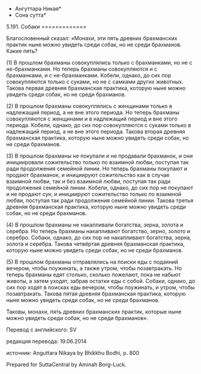 * Ангуттара Никая*
* Сона сутта*

5\.191\. Собаки
\=\=\=\=\=\=\=\=\=\=\=\=\=

Благословенный сказал: «Монахи, эти пять древних брахманских практик ныне можно увидеть среди собак, но не среди брахманов\. Какие пять?

\(1\) В прошлом брахманы совокуплялись только с брахманками, но не с не\-брахманками\. Но теперь брахманы совокупляются и с брахманками, и с не\-брахманками\. Кобели, однако, до сих пор совокупляются только с суками, но не с самками других животных\. Такова первая древняя брахманская практика, которую ныне можно увидеть среди собак, но не среди брахманов\.

\(2\) В прошлом брахманы совокуплялись с женщинами только в надлежащий период, а не вне этого периода\. Но теперь брахманы совокупляются с женщинами и в надлежащий период и вне этого периода\. Кобели, однако, до сих пор совокупляются с суками только в надлежащий период, а не вне этого периода\. Такова вторая древняя брахманская практика, которую ныне можно увидеть среди собак, но не среди брахманов\.

\(3\) В прошлом брахманы не покупали и не продавали брахманок, и они инициировали сожительство только по взаимной любви, поступая так ради продолжения семейной линии\. Но теперь брахманы покупают и продают брахманок, и инициируют сожительство как в случае взаимной любви, так и без взаимной любви, поступая так ради продолжения семейной линии\. Кобели, однако, до сих пор не покупают и не продают сук, и инициируют сожительство только по взаимной любви, поступая так ради продолжения семейной линии\. Такова третья древняя брахманская практика, которую ныне можно увидеть среди собак, но не среди брахманов\.

\(4\) В прошлом брахманы не накапливали богатства, зерна, золота и серебра\. Но теперь брахманы накапливают богатство, зерно, золото и серебро\. Собаки, однако, до сих пор не накапливают богатства, зерна, золота и серебра\. Такова четвёртая древняя брахманская практика, которую ныне можно увидеть среди собак, но не среди брахманов\.

\(5\) В прошлом брахманы отправлялись на поиски еды с подаяний вечером, чтобы поужинать, а также утром, чтобы позавтракать\. Но теперь брахманы едят столько, сколько пожелают, пока не набьют животы, а затем уходят, забрав остатки еды с собой\. Собаки, однако, до сих пор ходят в поисках еды вечером, чтобы поужинать, и утром, чтобы позавтракать\. Такова пятая древняя брахманская практика, которую ныне можно увидеть среди собак, но не среди брахманов\.

Таковы, монахи, пять древних брахманских практик, которые ныне можно увидеть среди собак, но не среди брахманов»\.

Перевод с английского: SV

редакция перевода: 19\.06\.2014

источник: Anguttara Nikaya by Bhikkhu Bodhi, p\. 800

Prepared for SuttaCentral by Aminah Borg\-Luck\.
